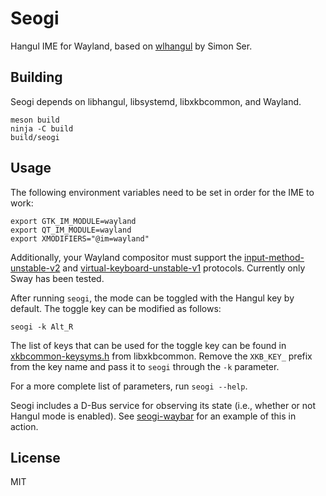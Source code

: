# Seogi

Hangul IME for Wayland, based on [wlhangul](https://github.com/emersion/wlhangul/) by Simon Ser.

## Building

Seogi depends on libhangul, libsystemd, libxkbcommon, and Wayland.

    meson build
    ninja -C build
    build/seogi

## Usage

The following environment variables need to be set in order for the IME to work:

    export GTK_IM_MODULE=wayland
    export QT_IM_MODULE=wayland
    export XMODIFIERS="@im=wayland"

Additionally, your Wayland compositor must support the
[input-method-unstable-v2](https://gitlab.freedesktop.org/wlroots/wlroots/-/blob/master/protocol/input-method-unstable-v2.xml)
and
[virtual-keyboard-unstable-v1](https://gitlab.freedesktop.org/wlroots/wlroots/-/blob/master/protocol/virtual-keyboard-unstable-v1.xml)
protocols.
Currently only Sway has been tested.

After running `seogi`, the mode can be toggled with the Hangul key by default.
The toggle key can be modified as follows:

    seogi -k Alt_R

The list of keys that can be used for the toggle key can be found in
[xkbcommon-keysyms.h](https://code.woboq.org/qt5/include/xkbcommon/xkbcommon-keysyms.h.html)
from libxkbcommon.
Remove the `XKB_KEY_` prefix from the key name and pass it to `seogi` through the `-k` parameter.

For a more complete list of parameters, run `seogi --help`.

Seogi includes a D-Bus service for observing its state (i.e., whether or not Hangul mode is enabled).
See [seogi-waybar](https://github.com/mswiger/seogi-waybar) for an example of this in action.

## License

MIT
